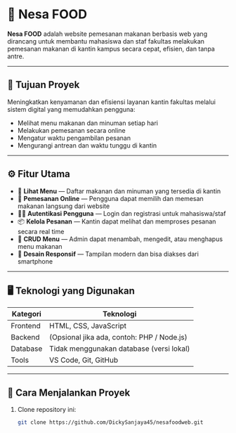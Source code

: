 # 🍔 Nesa FOOD

**Nesa FOOD** adalah website pemesanan makanan berbasis web yang dirancang untuk membantu mahasiswa dan staf fakultas melakukan pemesanan makanan di kantin kampus secara cepat, efisien, dan tanpa antre.

---

## 🎯 Tujuan Proyek
Meningkatkan kenyamanan dan efisiensi layanan kantin fakultas melalui sistem digital yang memudahkan pengguna:
- Melihat menu makanan dan minuman setiap hari
- Melakukan pemesanan secara online
- Mengatur waktu pengambilan pesanan
- Mengurangi antrean dan waktu tunggu di kantin

---

## ⚙️ Fitur Utama
- 🧾 **Lihat Menu** — Daftar makanan dan minuman yang tersedia di kantin  
- 🛒 **Pemesanan Online** — Pengguna dapat memilih dan memesan makanan langsung dari website  
- 🧍‍♂️ **Autentikasi Pengguna** — Login dan registrasi untuk mahasiswa/staf  
- 📦 **Kelola Pesanan** — Kantin dapat melihat dan memproses pesanan secara real time  
- 🧰 **CRUD Menu** — Admin dapat menambah, mengedit, atau menghapus menu makanan  
- 📱 **Desain Responsif** — Tampilan modern dan bisa diakses dari smartphone

---

## 🖥️ Teknologi yang Digunakan
| Kategori | Teknologi |
|-----------|------------|
| Frontend  | HTML, CSS, JavaScript |
| Backend   | (Opsional jika ada, contoh: PHP / Node.js) |
| Database  | Tidak menggunakan database (versi lokal) |
| Tools     | VS Code, Git, GitHub |

---

## 🚀 Cara Menjalankan Proyek
1. Clone repository ini:
   ```bash
   git clone https://github.com/DickySanjaya45/nesafoodweb.git
